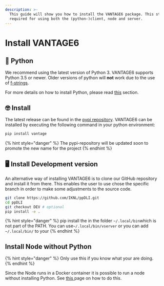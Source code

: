 ```yaml
---
description: >-
  This guide will show you how to install the VANTAGE6 package. This step is
  required for using both the (python-)client, node and server.
---
```


# Install VANTAGE6

## 🐍 Python

We recommend using the latest version of Python 3. VANTAGE6 supports Python 3.5 or newer. Older versions of python will **not**  work due to the use of [f-strings](https://docs.python.org/3.6/reference/lexical_analysis.html#f-strings). 

For more details on how to install Python, please read [this](preliminaries/install-python.md) section.

## 🤓 Install 

The latest release can be found in the [pypi repository](https://pypi.org/project/vantage/). VANTAGE6 can be installed by executing the following command in your python environment:

```bash
pip install vantage
```

{% hint style="danger" %}
The pypi-repository will be updated soon to promote the new name for the project
{% endhint %}

## 🖥 Install Development version 

An alternative way of installing VANTAGE6 is to clone our GitHub repository and install it from there. This enables the user to use chose the specific branch in order to make some adjustments to the source code.

```bash
git clone https://github.com/IKNL/ppDLI.git
cd ppDLI
git checkout DEV # optional
pip install -e .
```

{% hint style="danger" %}
pip install the in the folder `~/.local/bin`which is not part of the PATH.  You can use`~/.local/bin/vserver` or you can add `~/.local/bin/` to your 
{% endhint %}

## Install Node without Python

{% hint style="danger" %}
Only use this if you know what your are doing.
{% endhint %}

Since the Node runs in a Docker container it is possible to run a node without installing Python. See [this ](configuring-the-node/docker-only-install.md)page on how to do this.

